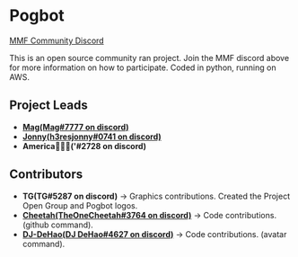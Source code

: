 # Pogbot
<p align="left">  
<a href="//discord.gg/MPesmHm">MMF Community Discord</a>
</p>

This is an open source community ran project. Join the MMF discord above for more information on how to participate. Coded in python, running on AWS.

## Project Leads

* **[Mag(Mag#7777 on discord)](https://github.com/projectopengroup)**
* **[Jonny(h3resjonny#0741 on discord)](https://github.com/JDMDevelopment)**
* **America(ٰٰٰ'#2728 on discord)**

## Contributors
* **TG(TG#5287 on discord)** -> Graphics contributions. Created the Project Open Group and Pogbot logos.
* **[Cheetah(TheOneCheetah#3764 on discord)](https://github.com/TheOneCheetah)** -> Code contributions. (github command).
* **[DJ-DeHao(DJ DeHao#4627 on discord)](https://github.com/DJ-DeHao)** -> Code contributions. (avatar command).
